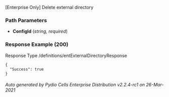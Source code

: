 






 
[Enterprise Only] Delete external directory  


### Path Parameters

 - **ConfigId** (_string, required_) 




### Response Example (200)
Response Type /definitions/entExternalDirectoryResponse

```
{
  "Success": true
}
```




###### Auto generated by Pydio Cells Enterprise Distribution v2.2.4-rc1 on 26-Mar-2021
